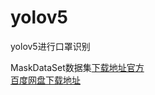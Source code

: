 # yolov5
yolov5进行口罩识别

MaskDataSet数据集[下载地址官方](https://public.roboflow.com/)<br/>
[百度网盘下载地址](https://pan.baidu.com/s/1ldUAiOvTOL-U1gfdvfH86Q?pwd=y8qi)


